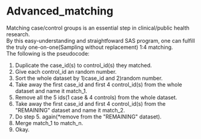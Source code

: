 # Advanced_matching
Matching case/control groups is an essential step in clinical/public health research.  
By this easy-understanding and straightfoward SAS program, one can fulfill the truly one-on-one(Sampling without replacement) 1:4 matching.   
The following is the pseudocode: 
1. Duplicate the case_id(s) to control_id(s) they matched.   
2. Give each control_id an random number.   
3. Sort the whole dataset by 1)case_id and 2)random number.     
4. Take away the first case_id and first 4 control_id(s) from the whole dataset and name it match_1.  
5. Remove all the 5 ids(1 case & 4 controls) from the whole dataset.
6. Take away the first case_id and first 4 control_id(s) from the "REMAINING" dataset and name it match_2.
7. Do step 5. again(*remove from the "REMAINING" dataset).  
8. Merge match_1 to match_n.
9. Okay.
